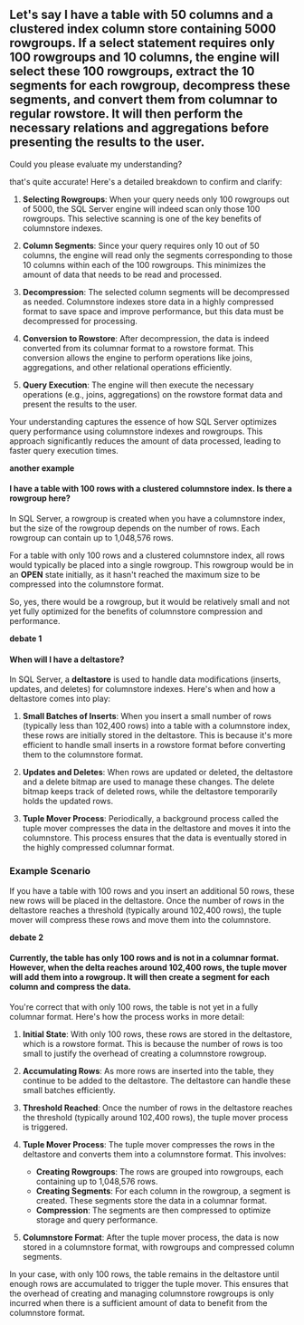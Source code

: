 ## Let's say I have a table with 50 columns and a clustered index column store containing 5000 rowgroups. If a select statement requires only 100 rowgroups and 10 columns, the engine will select these 100 rowgroups, extract the 10 segments for each rowgroup, decompress these segments, and convert them from columnar to regular rowstore. It will then perform the necessary relations and aggregations before presenting the results to the user. 

Could you please evaluate my understanding?


that's quite accurate! Here's a detailed breakdown to confirm and clarify:

1. **Selecting Rowgroups**: When your query needs only 100 rowgroups out of 5000, the SQL Server engine will indeed scan only those 100 rowgroups. This selective scanning is one of the key benefits of columnstore indexes.

2. **Column Segments**: Since your query requires only 10 out of 50 columns, the engine will read only the segments corresponding to those 10 columns within each of the 100 rowgroups. This minimizes the amount of data that needs to be read and processed.

3. **Decompression**: The selected column segments will be decompressed as needed. Columnstore indexes store data in a highly compressed format to save space and improve performance, but this data must be decompressed for processing.

4. **Conversion to Rowstore**: After decompression, the data is indeed converted from its columnar format to a rowstore format. This conversion allows the engine to perform operations like joins, aggregations, and other relational operations efficiently.

5. **Query Execution**: The engine will then execute the necessary operations (e.g., joins, aggregations) on the rowstore format data and present the results to the user.

Your understanding captures the essence of how SQL Server optimizes query performance using columnstore indexes and rowgroups. This approach significantly reduces the amount of data processed, leading to faster query execution times.

**another example**
#### I have a table with 100 rows with a clustered columnstore index. Is there a rowgroup here?

In SQL Server, a rowgroup is created when you have a columnstore index, but the size of the rowgroup depends on the number of rows. Each rowgroup can contain up to 1,048,576 rows. 

For a table with only 100 rows and a clustered columnstore index, all rows would typically be placed into a single rowgroup. This rowgroup would be in an **OPEN** state initially, as it hasn't reached the maximum size to be compressed into the columnstore format. 

So, yes, there would be a rowgroup, but it would be relatively small and not yet fully optimized for the benefits of columnstore compression and performance.

**debate 1**
#### When will I have a deltastore?

In SQL Server, a **deltastore** is used to handle data modifications (inserts, updates, and deletes) for columnstore indexes. Here's when and how a deltastore comes into play:

1. **Small Batches of Inserts**: When you insert a small number of rows (typically less than 102,400 rows) into a table with a columnstore index, these rows are initially stored in the deltastore. This is because it's more efficient to handle small inserts in a rowstore format before converting them to the columnstore format.

2. **Updates and Deletes**: When rows are updated or deleted, the deltastore and a delete bitmap are used to manage these changes. The delete bitmap keeps track of deleted rows, while the deltastore temporarily holds the updated rows.

3. **Tuple Mover Process**: Periodically, a background process called the tuple mover compresses the data in the deltastore and moves it into the columnstore. This process ensures that the data is eventually stored in the highly compressed columnar format.

### Example Scenario
If you have a table with 100 rows and you insert an additional 50 rows, these new rows will be placed in the deltastore. Once the number of rows in the deltastore reaches a threshold (typically around 102,400 rows), the tuple mover will compress these rows and move them into the columnstore.

**debate 2**
#### Currently, the table has only 100 rows and is not in a columnar format. However, when the delta reaches around 102,400 rows, the tuple mover will add them into a rowgroup. It will then create a segment for each column and compress the data.

You're correct that with only 100 rows, the table is not yet in a fully columnar format. Here's how the process works in more detail:

1. **Initial State**: With only 100 rows, these rows are stored in the deltastore, which is a rowstore format. This is because the number of rows is too small to justify the overhead of creating a columnstore rowgroup.

2. **Accumulating Rows**: As more rows are inserted into the table, they continue to be added to the deltastore. The deltastore can handle these small batches efficiently.

3. **Threshold Reached**: Once the number of rows in the deltastore reaches the threshold (typically around 102,400 rows), the tuple mover process is triggered.

4. **Tuple Mover Process**: The tuple mover compresses the rows in the deltastore and converts them into a columnstore format. This involves:
   - **Creating Rowgroups**: The rows are grouped into rowgroups, each containing up to 1,048,576 rows.
   - **Creating Segments**: For each column in the rowgroup, a segment is created. These segments store the data in a columnar format.
   - **Compression**: The segments are then compressed to optimize storage and query performance.

5. **Columnstore Format**: After the tuple mover process, the data is now stored in a columnstore format, with rowgroups and compressed column segments.

In your case, with only 100 rows, the table remains in the deltastore until enough rows are accumulated to trigger the tuple mover. This ensures that the overhead of creating and managing columnstore rowgroups is only incurred when there is a sufficient amount of data to benefit from the columnstore format.


